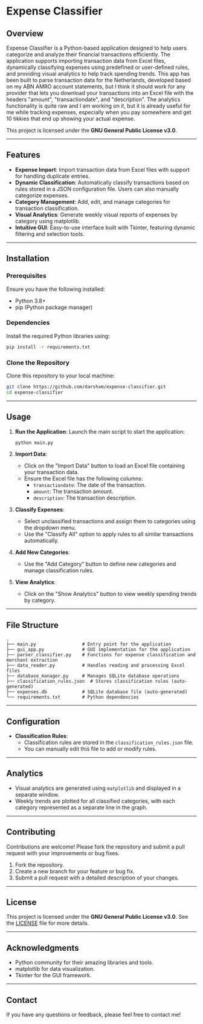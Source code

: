 # Expense Classifier

## Overview
Expense Classifier is a Python-based application designed to help users categorize and analyze their financial transactions efficiently. The application supports importing transaction data from Excel files, dynamically classifying expenses using predefined or user-defined rules, and providing visual analytics to help track spending trends. This app has been built to parse transaction data for the Netherlands, developed based on my ABN AMRO account statements, but I think it should work for any provider that lets you download your transactions into an Excel file with the headers "amount", "transactiondate", and "description". The analytics functionality is quite raw and I am working on it, but it is already useful for me while tracking expenses, especially when you pay somewhere and get 10 tikkies that end up showing your actual expense.

This project is licensed under the **GNU General Public License v3.0**.

---

## Features

- **Expense Import**: Import transaction data from Excel files with support for handling duplicate entries.
- **Dynamic Classification**: Automatically classify transactions based on rules stored in a JSON configuration file. Users can also manually categorize expenses.
- **Category Management**: Add, edit, and manage categories for transaction classification.
- **Visual Analytics**: Generate weekly visual reports of expenses by category using matplotlib.
- **Intuitive GUI**: Easy-to-use interface built with Tkinter, featuring dynamic filtering and selection tools.

---

## Installation

### Prerequisites
Ensure you have the following installed:

- Python 3.8+
- pip (Python package manager)

### Dependencies
Install the required Python libraries using:

```bash
pip install -r requirements.txt
```

### Clone the Repository
Clone this repository to your local machine:

```bash
git clone https://github.com/darshxm/expense-classifier.git
cd expense-classifier
```

---

## Usage

1. **Run the Application**:
   Launch the main script to start the application:
   
   ```bash
   python main.py
   ```

2. **Import Data**:
   - Click on the "Import Data" button to load an Excel file containing your transaction data.
   - Ensure the Excel file has the following columns:
     - `transactiondate`: The date of the transaction.
     - `amount`: The transaction amount.
     - `description`: The transaction description.

3. **Classify Expenses**:
   - Select unclassified transactions and assign them to categories using the dropdown menu.
   - Use the "Classify All" option to apply rules to all similar transactions automatically.

4. **Add New Categories**:
   - Use the "Add Category" button to define new categories and manage classification rules.

5. **View Analytics**:
   - Click on the "Show Analytics" button to view weekly spending trends by category.

---

## File Structure

```plaintext
.
├── main.py                 # Entry point for the application
├── gui_app.py              # GUI implementation for the application
├── parser_classifier.py    # Functions for expense classification and merchant extraction
├── data_reader.py          # Handles reading and processing Excel files
├── database_manager.py     # Manages SQLite database operations
├── classification_rules.json  # Stores classification rules (auto-generated)
├── expenses.db             # SQLite database file (auto-generated)
└── requirements.txt        # Python dependencies
```

---

## Configuration

- **Classification Rules**:
  - Classification rules are stored in the `classification_rules.json` file.
  - You can manually edit this file to add or modify rules.

---

## Analytics

- Visual analytics are generated using `matplotlib` and displayed in a separate window.
- Weekly trends are plotted for all classified categories, with each category represented as a separate line in the graph.

---

## Contributing

Contributions are welcome! Please fork the repository and submit a pull request with your improvements or bug fixes.

1. Fork the repository.
2. Create a new branch for your feature or bug fix.
3. Submit a pull request with a detailed description of your changes.

---

## License

This project is licensed under the **GNU General Public License v3.0**. See the [LICENSE](LICENSE) file for more details.

---

## Acknowledgments

- Python community for their amazing libraries and tools.
- matplotlib for data visualization.
- Tkinter for the GUI framework.

---

## Contact

If you have any questions or feedback, please feel free to contact me!

